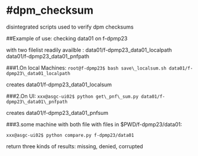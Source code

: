 #dpm_checksum
============

disintegrated scripts used to verify dpm checksums


##Example of use:
checking data01 on f-dpmp23

with two filelist readily availble : data01/f-dpmp23\_data01\_localpath data01/f-dpmp23\_data01\_pnfpath

###1.On local Machines:
`root@f-dpmp23$ bash save\_localsum.sh data01/f-dpmp23\_data01_localpath`

creates data01/f-dpmp23\_data01\_localsum

###2.On UI:
`xxx@asgc-ui02$ python get\_pnf\_sum.py data01/f-dpmp23\_data01\_pnfpath`

creates data01/f-dpmp23\_data01\_pnfsum

###3.some machine with both file
with files in $PWD/f-dpmp23/data01:

`xxx@asgc-ui02$ python compare.py f-dpmp23/data01`

return three kinds of results: missing, denied, corrupted






